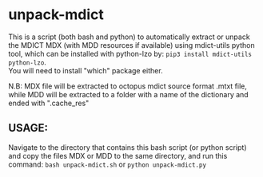 # unpack-mdict
This is a script (both bash and python) to automatically extract or unpack the MDICT MDX (with MDD resources if available) using mdict-utils python tool, which can be installed with python-lzo by: `pip3 install mdict-utils python-lzo`.  
You will need to install "which" package either. 

N.B: MDX file will be extracted to octopus mdict source format .mtxt file, while MDD will be extracted to a folder with a name of the dictionary and ended with ".cache_res"

## USAGE:

Navigate to the directory that contains this bash script (or python script) and copy the files MDX or MDD to the same directory, and run this command: `bash unpack-mdict.sh` or `python unpack-mdict.py`
